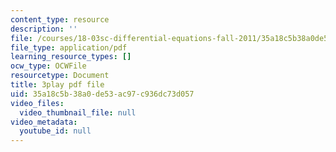 ```yaml
---
content_type: resource
description: ''
file: /courses/18-03sc-differential-equations-fall-2011/35a18c5b38a0de53ac97c936dc73d057_tVzaX9u6YAE.pdf
file_type: application/pdf
learning_resource_types: []
ocw_type: OCWFile
resourcetype: Document
title: 3play pdf file
uid: 35a18c5b-38a0-de53-ac97-c936dc73d057
video_files:
  video_thumbnail_file: null
video_metadata:
  youtube_id: null
---
```

